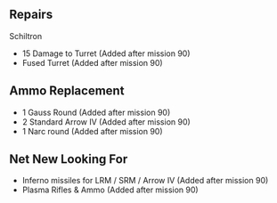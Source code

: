 ## Repairs

Schiltron

- 15 Damage to Turret (Added after mission 90)
- Fused Turret (Added after mission 90)

## Ammo Replacement

- 1 Gauss Round (Added after mission 90)
- 2 Standard Arrow IV (Added after mission 90)
- 1 Narc round (Added after mission 90)

## Net New Looking For

- Inferno missiles for LRM / SRM / Arrow IV (Added after mission 90)
- Plasma Rifles & Ammo (Added after mission 90)
